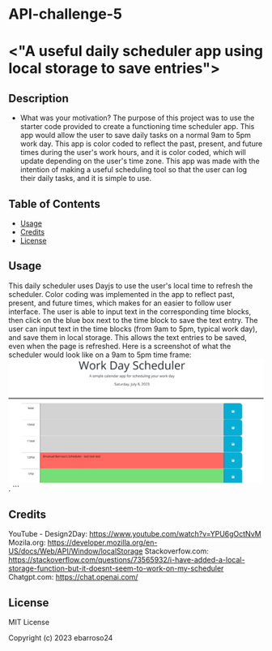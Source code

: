 # API-challenge-5
# <"A useful daily scheduler app using local storage to save entries">

## Description

- What was your motivation? The purpose of this project was to use the starter code provided to create a functioning time scheduler app. This app would allow the user to save daily tasks on a normal 9am to 5pm work day. This app is color coded to reflect the past, present, and future times during the user's work hours, and it is color coded, which will update depending on the user's time zone. This app was made with the intention of making a useful scheduling tool so that the user can log their daily tasks, and it is simple to use.

## Table of Contents

- [Usage](#usage)
- [Credits](#credits)
- [License](#license)


## Usage

This daily scheduler uses Dayjs to use the user's local time to refresh the scheduler. Color coding was implemented in the app to reflect past, present, and future times, which makes for an easier to follow user interface. The user is able to input text in the corresponding time blocks, then click on the blue box next to the time block to save the text entry. The user can input text in the time blocks (from 9am to 5pm, typical work day), and save them in local storage. This allows the text entries to be saved, even when the page is refreshed. Here is a screenshot of what the scheduler would look like on a 9am to 5pm time frame: ![Scheduler](assets/Scheduler.png). 
    ```

## Credits

YouTube - Design2Day: https://www.youtube.com/watch?v=YPU6gOctNvM
Mozila.org: https://developer.mozilla.org/en-US/docs/Web/API/Window/localStorage
Stackoverfow.com: https://stackoverflow.com/questions/73565932/i-have-added-a-local-storage-function-but-it-doesnt-seem-to-work-on-my-scheduler
Chatgpt.com: https://chat.openai.com/

## License
MIT License

Copyright (c) 2023 ebarroso24